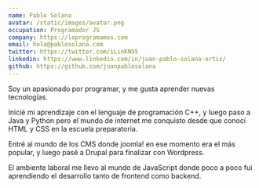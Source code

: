 ```yaml
---
name: Pablo Solana
avatar: /static/images/avatar.png
occupation: Programador JS
company: https://loprogramamos.com
email: hola@pablosolana.com
twitter: https://twitter.com/iLinKN95
linkedin: https://www.linkedin.com/in/juan-pablo-solana-ortiz/
github: https://github.com/juanpablosolana
---
```


Soy un apasionado por programar, y me gusta aprender nuevas tecnologías.

Inicié mi aprendizaje con el lenguaje de programación C++, y luego paso a Java y Python pero el mundo de internet me conquisto desde que conocí HTML y CSS en la escuela preparatoria.

Entré al mundo de los CMS donde joomla! en ese momento era el más popular, y luego pasé a Drupal para finalizar con Wordpress.

El ambiente laboral me llevo al mundo de JavaScript donde poco a poco fui aprendiendo el desarrollo tanto de frontend como backend.
